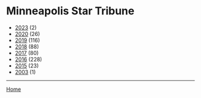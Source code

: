 # Minneapolis Star Tribune

  * [2023](./minneapolis-star-tribune-2023.md) (2)
  * [2020](./minneapolis-star-tribune-2020.md) (26)
  * [2019](./minneapolis-star-tribune-2019.md) (116)
  * [2018](./minneapolis-star-tribune-2018.md) (88)
  * [2017](./minneapolis-star-tribune-2017.md) (80)
  * [2016](./minneapolis-star-tribune-2016.md) (228)
  * [2015](./minneapolis-star-tribune-2015.md) (23)
  * [2003](./minneapolis-star-tribune-2003.md) (1)

----

[Home](../index.md)

